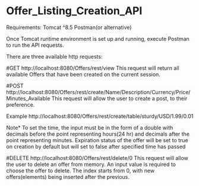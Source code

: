# Offer_Listing_Creation_API

Requirements:
Tomcat ^8.5
Postman(or alternative)

Once Tomcat runtime environment is set up and running, execute Postman to run the API requests.

There are three available http requests:

#GET
http://localhost:8080/Offers/rest/view
This request will return all available Offers that have been created on the current session.


#POST
http://localhost:8080/Offers/rest/create/Name/Description/Currency/Price/Minutes_Available
This request will allow the user to create a post, to their preference.

Example
http://localhost:8080/Offers/rest/create/table/sturdy/USD/1.99/0.01

Note* To set the time, the input must be in the form of a double with decimals before the point representing hours(24 hr) and decimals after the point representing minutes. Expiration status of the offer will be set to true on creation by default but will set to false after specified time has passed

#DELETE
http://localhost:8080/Offers/rest/delete/0
This request will allow the user to delete an offer from memory. An input value is required to choose the offer to delete. The index starts from 0, with new offers(elements) being inserted after the previous.


